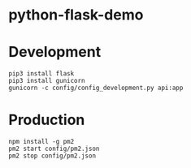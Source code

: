 # python-flask-demo

# Development
```
pip3 install flask
pip3 install gunicorn
gunicorn -c config/config_development.py api:app
```

# Production
```
npm install -g pm2
pm2 start config/pm2.json
pm2 stop config/pm2.json
```